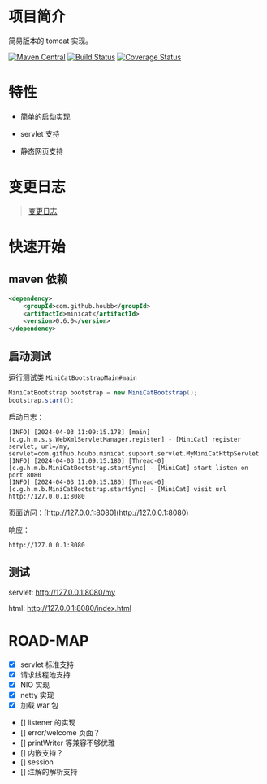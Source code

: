 # 项目简介

简易版本的 tomcat 实现。

[![Maven Central](https://maven-badges.herokuapp.com/maven-central/com.github.houbb/minicat/badge.svg)](http://mvnrepository.com/artifact/com.github.houbb/minicat)
[![Build Status](https://www.travis-ci.org/houbb/minicat.svg?branch=master)](https://www.travis-ci.org/houbb/minicat?branch=master)
[![Coverage Status](https://coveralls.io/repos/github/houbb/minicat/badge.svg?branch=master)](https://coveralls.io/github/houbb/minicat?branch=master)

# 特性

- 简单的启动实现

- servlet 支持

- 静态网页支持

# 变更日志

> [变更日志](CHANGE_LOG.md)

# 快速开始

## maven 依赖

```xml
<dependency>
    <groupId>com.github.houbb</groupId>
    <artifactId>minicat</artifactId>
    <version>0.6.0</version>
</dependency>
```

## 启动测试

运行测试类 `MiniCatBootstrapMain#main`

```java
MiniCatBootstrap bootstrap = new MiniCatBootstrap();
bootstrap.start();
```

启动日志：

```
[INFO] [2024-04-03 11:09:15.178] [main] [c.g.h.m.s.s.WebXmlServletManager.register] - [MiniCat] register servlet, url=/my, servlet=com.github.houbb.minicat.support.servlet.MyMiniCatHttpServlet
[INFO] [2024-04-03 11:09:15.180] [Thread-0] [c.g.h.m.b.MiniCatBootstrap.startSync] - [MiniCat] start listen on port 8080
[INFO] [2024-04-03 11:09:15.180] [Thread-0] [c.g.h.m.b.MiniCatBootstrap.startSync] - [MiniCat] visit url http://127.0.0.1:8080
```

页面访问：[http://127.0.0.1:8080](http://127.0.0.1:8080)

响应：

```
http://127.0.0.1:8080
```

## 测试

servlet: http://127.0.0.1:8080/my

html: http://127.0.0.1:8080/index.html

# ROAD-MAP

- [x] servlet 标准支持
- [x] 请求线程池支持
- [x] NIO 实现
- [x] netty 实现
- [x] 加载 war 包
- [] listener 的实现
- [] error/welcome 页面？
- [] printWriter 等兼容不够优雅
- [] 内嵌支持？
- [] session
- [] 注解的解析支持
